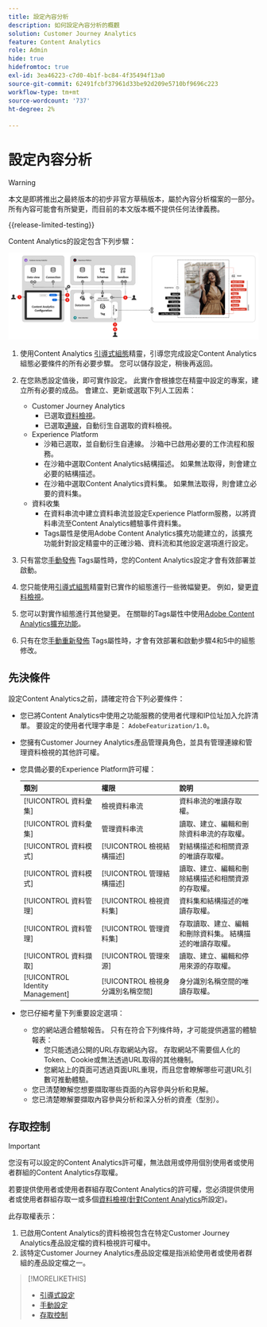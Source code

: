 ```yaml
---
title: 設定內容分析
description: 如何設定內容分析的概觀
solution: Customer Journey Analytics
feature: Content Analytics
role: Admin
hide: true
hidefromtoc: true
exl-id: 3ea46223-c7d0-4b1f-bc84-4f35494f13a0
source-git-commit: 62491fcbf37961d33be92d209e5710bf9696c223
workflow-type: tm+mt
source-wordcount: '737'
ht-degree: 2%

---
```


# 設定內容分析

>[!WARNING]
>
>本文是即將推出之最終版本的初步非官方草稿版本，屬於內容分析檔案的一部分。 所有內容可能會有所變更，而目前的本文版本概不提供任何法律義務。
>

{{release-limited-testing}}

Content Analytics的設定包含下列步驟：

![內容分析的設定](../assets/aca-configuration.svg)

1. 使用Content Analytics [引導式組態](guided.md)精靈，引導您完成設定Content Analytics組態必要條件的所有必要步驟。 您可以儲存設定，稍後再返回。
1. 在您熟悉設定值後，即可實作設定。 此實作會根據您在精靈中設定的專案，建立所有必要的成品。 會建立、更新或選取下列人工因素：
   * Customer Journey Analytics
      * 已選取[資料檢視](/help/data-views/data-views.md)。
      * 已選取[連線](/help/connections/overview.md)，自動衍生自選取的資料檢視。
   * Experience Platform
      * 沙箱已選取，並自動衍生自連線。 沙箱中已啟用必要的工作流程和服務。
      * 在沙箱中選取Content Analytics結構描述。 如果無法取得，則會建立必要的結構描述。
      * 在沙箱中選取Content Analytics資料集。 如果無法取得，則會建立必要的資料集。
   * 資料收集
      * 在資料串流中建立資料串流並設定Experience Platform服務，以將資料串流至Content Analytics體驗事件資料集。
      * Tags屬性是使用Adobe Content Analytics擴充功能建立的，該擴充功能針對設定精靈中的正確沙箱、資料流和其他設定選項進行設定。
1. 只有當您[手動發佈](manual.md) Tags屬性時，您的Content Analytics設定才會有效部署並啟動。

1. 您只能使用[引導式組態](guided.md)精靈對已實作的組態進行一些微幅變更。 例如，變更[資料檢視](/help/data-views/data-views.md)。
1. 您可以對實作組態進行其他變更。 在關聯的Tags屬性中使用[Adobe Content Analytics擴充功能](https://experienceleague.adobe.com/en/docs/experience-platform/tags/extensions/client/content-analytics/overview)。
1. 只有在您[手動重新發佈](manual.md) Tags屬性時，才會有效部署和啟動步驟4和5中的組態修改。


## 先決條件

設定Content Analytics之前，請確定符合下列必要條件：

* 您已將Content Analytics中使用之功能服務的使用者代理和IP位址加入允許清單。 要設定的使用者代理字串是： <code>AdobeFeaturization/1.0</code>。
* 您擁有Customer Journey Analytics產品管理員角色，並具有管理連線和管理資料檢視的其他許可權。
* 您具備必要的Experience Platform許可權：

  | 類別 | 權限 | 說明 |
  |---|---|---|
  | [!UICONTROL 資料彙集] | 檢視資料串流 | 資料串流的唯讀存取權。 |
  | [!UICONTROL 資料彙集] | 管理資料串流 | 讀取、建立、編輯和刪除資料串流的存取權。 |
  | [!UICONTROL 資料模式] | [!UICONTROL 檢視結構描述] | 對結構描述和相關資源的唯讀存取權。 |
  | [!UICONTROL 資料模式] | [!UICONTROL 管理結構描述] | 讀取、建立、編輯和刪除結構描述和相關資源的存取權。 |
  | [!UICONTROL 資料管理] | [!UICONTROL 檢視資料集] | 資料集和結構描述的唯讀存取權。 |
  | [!UICONTROL 資料管理] | [!UICONTROL 管理資料集] | 存取讀取、建立、編輯和刪除資料集。 結構描述的唯讀存取權。 |
  | [!UICONTROL 資料擷取] | [!UICONTROL 管理來源] | 讀取、建立、編輯和停用來源的存取權。 |
  | [!UICONTROL Identity Management] | [!UICONTROL 檢視身分識別名稱空間] | 身分識別名稱空間的唯讀存取權。 |

* 您已仔細考量下列重要設定選項：

   * 您的網站適合體驗報告。 只有在符合下列條件時，才可能提供適當的體驗報表：
      * 您只能透過公開的URL存取網站內容。 存取網站不需要個人化的Token、Cookie或無法透過URL取得的其他機制。
      * 您網站上的頁面可透過頁面URL重現，而且您會瞭解哪些可選URL引數可推動體驗。
   * 您已清楚瞭解您想要擷取哪些頁面的內容參與分析和見解。
   * 您已清楚瞭解要擷取內容參與分析和深入分析的資產（型別）。


## 存取控制

>[!IMPORTANT]
>
>您沒有可以設定的Content Analytics許可權，無法啟用或停用個別使用者或使用者群組的Content Analytics存取權。
>

若要提供使用者或使用者群組存取Content Analytics的許可權，您必須提供使用者或使用者群組存取一或多個[資料檢視(針對Content Analytics](guided.md#data-view)所設定)。

此存取權表示：

1. 已啟用Content Analytics的資料檢視包含在特定Customer Journey Analytics產品設定檔的資料檢視許可權中。
1. 該特定Customer Journey Analytics產品設定檔是指派給使用者或使用者群組的產品設定檔之一。

>[!MORELIKETHIS]
>
>* [引導式設定](guided.md)
>* [手動設定](manual.md)
>* [存取控制](/help/technotes/access-control.md)
>
